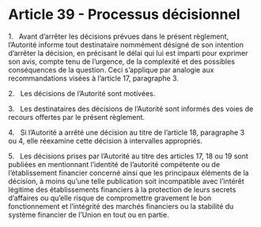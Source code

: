 # Article 39 - Processus décisionnel


1.   Avant d’arrêter les décisions prévues dans le présent règlement, l’Autorité informe tout destinataire nommément désigné de son intention d’arrêter la décision, en précisant le délai qui lui est imparti pour exprimer son avis, compte tenu de l’urgence, de la complexité et des possibles conséquences de la question. Ceci s’applique par analogie aux recommandations visées à l’article 17, paragraphe 3.

2.   Les décisions de l’Autorité sont motivées.

3.   Les destinataires des décisions de l’Autorité sont informés des voies de recours offertes par le présent règlement.

4.   Si l’Autorité a arrêté une décision au titre de l’article 18, paragraphe 3 ou 4, elle réexamine cette décision à intervalles appropriés.

5.   Les décisions prises par l’Autorité au titre des articles 17, 18 ou 19 sont publiées en mentionnant l’identité de l’autorité compétente ou de l’établissement financier concerné ainsi que les principaux éléments de la décision, à moins qu’une telle publication soit incompatible avec l’intérêt légitime des établissements financiers à la protection de leurs secrets d’affaires ou qu’elle risque de compromettre gravement le bon fonctionnement et l’intégrité des marchés financiers ou la stabilité du système financier de l’Union en tout ou en partie.
